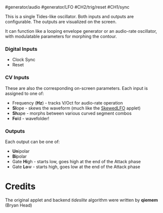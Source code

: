 #generator/audio #generator/LFO #CH2/trig/reset #CH1/sync 

This is a single Tides-like oscillator. Both inputs and outputs are configurable. The outputs are visualized on the screen.

It can function like a looping envelope generator or an audio-rate oscillator, with modulatable parameters for morphing the contour.

### Digital Inputs
* Clock Sync
* Reset

### CV Inputs
These are also the corresponding on-screen parameters.
Each input is assigned to one of:
* Frequency (**Hz**) - tracks V/Oct for audio-rate operation
* **Sl**ope - skews the waveform (much like the [SkewedLFO](https://github.com/Chysn/O_C-HemisphereSuite/wiki/Skewed-LFO) applet)
* **Sh**ape - morphs between various curved segment combos
* **Fo**ld - wavefolder!

### Outputs
Each output can be one of:
* **Un**ipolar
* **Bi**polar
* Gate **Hi**gh - starts low, goes high at the end of the Attack phase
* Gate **Lo**w - starts high, goes low at the end of the Attack phase

# Credits
The original applet and backend _tideslite_ algorithm were written by **qiemem** (Bryan Head)